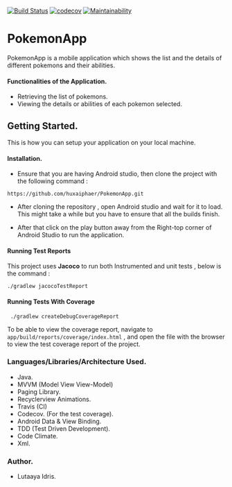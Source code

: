 [![Build Status](https://travis-ci.org/huxaiphaer/PokemonApp.svg?branch=develop)](https://travis-ci.org/huxaiphaer/PokemonApp)
[![codecov](https://codecov.io/gh/huxaiphaer/PokemonApp/branch/develop/graph/badge.svg)](https://codecov.io/gh/huxaiphaer/PokemonApp)
[![Maintainability](https://api.codeclimate.com/v1/badges/8889b65c53bccc8236fd/maintainability)](https://codeclimate.com/github/huxaiphaer/PokemonApp/maintainability)

# PokemonApp

PokemonApp is a mobile application which shows the list and the details of different pokemons and their abilities.

#### Functionalities of the Application. 
* Retrieving the list of pokemons.
* Viewing the details or abilities of each pokemon selected.

## Getting Started.

This is how you can setup your application on your local machine.

#### Installation.

 * Ensure that you are having Android studio, then clone the project with the following command :
 
```
https://github.com/huxaiphaer/PokemonApp.git
```
* After cloning the repository , open   Android studio and wait for it to load. This might take a while but you have to ensure that all the builds finish.

* After that click on the play button away from the Right-top corner of Android Studio to run the application.

#### Running Test Reports

This project uses **Jacoco** to run both Instrumented and unit tests , below is the command :

```aidl
./gradlew jacocoTestReport

```

#### Running Tests With Coverage

```aidl
 ./gradlew createDebugCoverageReport

```

To be able to view the coverage report, navigate to `app/build/reports/coverage/index.html` , and open the file with the browser to view the test coverage report of the project.


### Languages/Libraries/Architecture Used.

* Java.
* MVVM (Model View View-Model)
* Paging Library.
* Recyclerview Animations.
* Travis (CI)
* Codecov. (For the test coverage).
* Android Data & View Binding.
* TDD (Test Driven Development).
* Code Climate.
* Xml.

### Author.

* Lutaaya Idris.